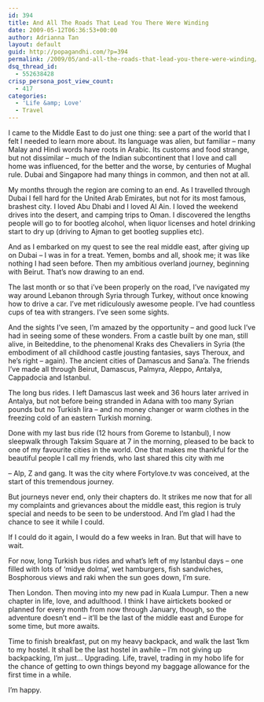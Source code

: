 ```yaml
---
id: 394
title: And All The Roads That Lead You There Were Winding
date: 2009-05-12T06:36:53+00:00
author: Adrianna Tan
layout: default
guid: http://popagandhi.com/?p=394
permalink: /2009/05/and-all-the-roads-that-lead-you-there-were-winding/
dsq_thread_id:
  - 552638428
crisp_persona_post_view_count:
  - 417
categories:
  - 'Life &amp; Love'
  - Travel
---
```

I came to the Middle East to do just one thing: see a part of the world that I felt I needed to learn more about. Its language was alien, but familiar – many Malay and Hindi words have roots in Arabic. Its customs and food strange, but not dissimilar – much of the Indian subcontinent that I love and call home was influenced, for the better and the worse, by centuries of Mughal rule. Dubai and Singapore had many things in common, and then not at all.

My months through the region are coming to an end. As I travelled through Dubai I fell hard for the United Arab Emirates, but not for its most famous, brashest city. I loved Abu Dhabi and I loved Al Ain. I loved the weekend drives into the desert, and camping trips to Oman. I discovered the lengths people will go to for bootleg alcohol, when liquor licenses and hotel drinking start to dry up (driving to Ajman to get bootleg supplies etc).

And as I embarked on my quest to see the real middle east, after giving up on Dubai – I was in for a treat. Yemen, bombs and all, shook me; it was like nothing I had seen before. Then my ambitious overland journey, beginning with Beirut. That’s now drawing to an end.

The last month or so that i’ve been properly on the road, I’ve navigated my way around Lebanon through Syria through Turkey, without once knowing how to drive a car. I’ve met ridiculously awesome people. I’ve had countless cups of tea with strangers. I’ve seen some sights.

And the sights I’ve seen, I’m amazed by the opportunity – and good luck I’ve had in seeing some of these wonders. From a castle built by one man, still alive, in Beiteddine, to the phenomenal Kraks des Chevaliers in Syria (the embodiment of all childhood castle jousting fantasies, says Theroux, and he’s right – again). The ancient cities of Damascus and Sana’a. The friends I’ve made all through Beirut, Damascus, Palmyra, Aleppo, Antalya, Cappadocia and Istanbul.

The long bus rides. I left Damascus last week and 36 hours later arrived in Antalya, but not before being stranded in Adana with too many Syrian pounds but no Turkish lira – and no money changer or warm clothes in the freezing cold of an eastern Turkish morning.

Done with my last bus ride (12 hours from Goreme to Istanbul), I now sleepwalk through Taksim Square at 7 in the morning, pleased to be back to one of my favourite cities in the world. One that makes me thankful for the beautiful people I call my friends, who last shared this city with me

&#8211; Alp, Z and gang. It was the city where Fortylove.tv was conceived, at the start of this tremendous journey.

But journeys never end, only their chapters do. It strikes me now that for all my complaints and grievances about the middle east, this region is truly special and needs to be seen to be understood. And I’m glad I had the chance to see it while I could.

If I could do it again, I would do a few weeks in Iran. But that will have to wait.

For now, long Turkish bus rides and what’s left of my Istanbul days – one filled with lots of ‘midye dolma’, wet hamburgers, fish sandwiches, Bosphorous views and raki when the sun goes down, I’m sure.

Then London. Then moving into my new pad in Kuala Lumpur. Then a new chapter in life, love, and adulthood. I think I have airtickets booked or planned for every month from now through January, though, so the adventure doesn’t end – it’ll be the last of the middle east and Europe for some time, but more awaits.

Time to finish breakfast, put on my heavy backpack, and walk the last 1km to my hostel. It shall be the last hostel in awhile – I’m not giving up backpacking, I’m just… Upgrading. Life, travel, trading in my hobo life for the chance of getting to own things beyond my baggage allowance for the first time in a while.

I’m happy.
